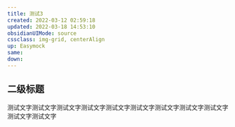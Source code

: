 ```yaml
---
title: 测试3
created: 2022-03-12 02:59:18
updated: 2022-03-18 14:53:10
obsidianUIMode: source
cssclass: img-grid, centerAlign
up: Easymock
same:
down:
---
```


## 二级标题

测试文字测试文字测试文字测试文字测试文字测试文字测试文字测试文字测试文字测试文字测试文字
